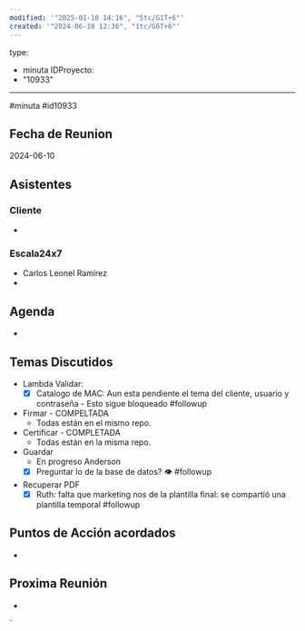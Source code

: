 ```yaml
---
modified: '"2025-01-10 14:16", "5tc/G1T+6"'
created: '"2024-06-10 12:36", "1tc/G6T+6"'
---
```

type:
  - minuta
IDProyecto:
  - "10933"
---
#minuta 
#id10933 

## Fecha de Reunion
2024-06-10

## Asistentes

### Cliente
* 
### Escala24x7
- Carlos Leonel Ramírez
-  

## Agenda
* 
## Temas Discutidos
- Lambda Validar:
	- [x] Catalogo de MAC: Aun esta pendiente el tema del cliente, usuario y contraseña - Esto sigue bloqueado #followup
- Firmar  - COMPELTADA
	- Todas están en el mismo repo.
- Certificar - COMPLETADA
	- Todas están en la misma repo.
- Guardar
	- En progreso Anderson
	- [x] Preguntar lo de la base de datos? 👁 #followup
- Recuperar PDF
	- [x] Ruth: falta que marketing nos de la plantilla final: se compartió una plantilla temporal #followup

## Puntos de Acción acordados
*  

## Proxima Reunión
*   

`